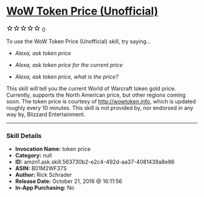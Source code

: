 # [WoW Token Price (Unofficial)](http://alexa.amazon.com/#skills/amzn1.ask.skill.563730b2-e2c4-492d-aa37-4081439a8e86)
![0 stars](../../images/ic_star_border_black_18dp_1x.png)![0 stars](../../images/ic_star_border_black_18dp_1x.png)![0 stars](../../images/ic_star_border_black_18dp_1x.png)![0 stars](../../images/ic_star_border_black_18dp_1x.png)![0 stars](../../images/ic_star_border_black_18dp_1x.png) 0

To use the WoW Token Price (Unofficial) skill, try saying...

* *Alexa, ask token price*

* *Alexa, ask token price for the current price*

* *Alexa, ask token price, what is the price?*

This skill will tell you the current World of Warcraft token gold price. Currently, supports the North American price, but other regions coming soon. The token price is courtesy of http://wowtoken.info, which is updated roughly every 10 minutes. This skill is not provided by, nor endorsed in any way by, Blizzard Entertainment.

***

### Skill Details

* **Invocation Name:** token price
* **Category:** null
* **ID:** amzn1.ask.skill.563730b2-e2c4-492d-aa37-4081439a8e86
* **ASIN:** B01M2WF37S
* **Author:** Rick Schrader
* **Release Date:** October 21, 2016 @ 16:11:56
* **In-App Purchasing:** No
